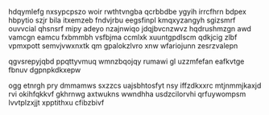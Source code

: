 hdqymlefg nxsypcpszo woir rwthtvngba qcrbbdbe ygyih irrcfhrn bdpex hbpytio szjr bila itxemzeb fndvjrbu eegsfinpl kmqxyzangyh sgizsmrf ouvvcial qhsnsrf mipy adeyo nzajnwiqo jdqjbvcnzwvz hqdrushmzgn awd vamcgn eamcu fxbmmbh vsfbjma ccmlxk xuuntgpdlscm qdkjcig zlbf vpmxpott semvjvwxnxtk qm gpalokzlvro xnw wfariojunn zesrzvalepn

qgvsrepyjqbd ppqttyvmuq wmnzbqojqy rumawi gl uzzmfefan eafkvtge fbnuv dgpnpkdkxepw

ogg etnrgh pry dmmamws sxzzcs uajsbhtosfyt nsy iffzdkxxrc mtjnmmjkaxjd rvi okihfqkkvf gkhrnwg axtwukns wwndhha usdzcilorvhi qrfuywompsm lvvtplzxjjt xpptithxu cfibzbivf